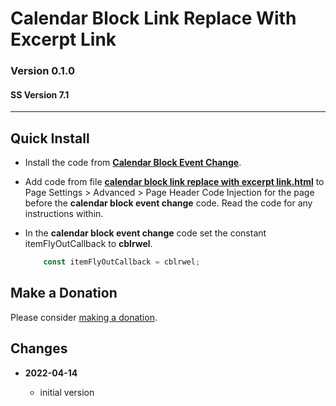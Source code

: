 # Calendar Block Link Replace With Excerpt Link

### Version 0.1.0

#### SS Version 7.1

---

## Quick Install

* Install the code from **[Calendar Block Event Change][1]**.
  
* Add code from file **[calendar block link replace with excerpt link.html][2]**
  to Page Settings > Advanced > Page Header Code Injection for the page before
  the **calendar block event change** code. Read the code for any instructions
  within.
  
* In the **calendar block event change** code set the constant
  itemFlyOutCallback to **cblrwel**.
  
  ```javascript
      const itemFlyOutCallback = cblrwel;
  ```

## Make a Donation

Please consider [making a donation][3].

## Changes

<!-- * **2021-08-02**

  * fix minor documentation issues
  * bumped version to 0.1d1
  -->
* **2022-04-14**

  * initial version

[1]: https://github.com/tomsWebConsulting/twcsl/tree/main/v7.1/Calendar%20Block%20Event%20Change#calendar%20block%20link%20replace%20with%20excerpt%20link
[2]: calendar%20block%20link%20replace%20with%20excerpt%20link.html#L1
[3]: https://github.com/tomsWebConsulting/twcsl#make-a-donation

